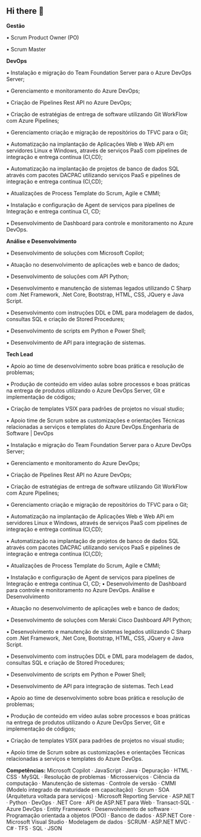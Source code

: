 ## Hi there 👋

**Gestão**

• Scrum Product Owner (PO)

• Scrum Master


**DevOps** 

• Instalação e migração do Team Foundation Server para o Azure DevOps Server;

• Gerenciamento e monitoramento do Azure DevOps;

• Criação de Pipelines Rest API no Azure DevOps;

• Criação de estratégias de entrega de software utilizando Git WorkFlow com Azure Pipelines;

• Gerenciamento criação e migração de repositórios do TFVC para o Git;

• Automatização na implantação de Aplicações Web e Web APi em servidores Linux e Windows, através de serviços PaaS com pipelines de integração e entrega contínua (CI,CD);

• Automatização na implantação de projetos de banco de dados SQL através com pacotes DACPAC utilizando serviços PaaS e pipelines de integração e entrega contínua (CI,CD);

• Atualizações de Process Template do Scrum, Agile e CMMI;

• Instalação e configuração de Agent de serviços para pipelines de Integração e entrega contínua CI, CD;

• Desenvolvimento de Dashboard para controle e monitoramento no Azure DevOps.

**Análise e Desenvolvimento**

• Desenvolvimento de soluções com Microsoft Copilot; 

• Atuação no desenvolvimento de aplicações web e banco de dados;

• Desenvolvimento de soluções com API Python; 

• Desenvolvimento e manutenção de sistemas legados utilizando C Sharp com .Net Framework, .Net Core, Bootstrap, HTML, CSS, JQuery e Java Script.

• Desenvolvimento com instruções DDL e DML para modelagem de dados, consultas SQL e criação de Stored Procedures; 

• Desenvolvimento de scripts em Python e Power Shell; 

• Desenvolvimento de API para integração de sistemas.


**Tech Lead**

• Apoio ao time de desenvolvimento sobre boas prática e resolução de problemas;

• Produção de conteúdo em vídeo aulas sobre processos e boas práticas na entrega de produtos utilizando o Azure DevOps Server, Git e implementação de códigos;

• Criação de templates VSIX para padrões de projetos no visual studio;

• Apoio time de Scrum sobre as customizações e orientações Técnicas relacionadas a serviços e templates do Azure DevOps.Engenharia de Software | DevOps

• Instalação e migração do Team Foundation Server para o Azure DevOps Server;

• Gerenciamento e monitoramento do Azure DevOps;

• Criação de Pipelines Rest API no Azure DevOps;

• Criação de estratégias de entrega de software utilizando Git WorkFlow com Azure Pipelines;

• Gerenciamento criação e migração de repositórios do TFVC para o Git;

• Automatização na implantação de Aplicações Web e Web APi em servidores Linux e Windows, através de serviços PaaS com pipelines de integração e entrega contínua (CI,CD);

• Automatização na implantação de projetos de banco de dados SQL através com pacotes DACPAC utilizando serviços PaaS e pipelines de integração e entrega contínua (CI,CD);

• Atualizações de Process Template do Scrum, Agile e CMMI;

• Instalação e configuração de Agent de serviços para pipelines de Integração e entrega contínua CI, CD; • Desenvolvimento de Dashboard para controle e monitoramento no Azure DevOps. Análise e Desenvolvimento

• Atuação no desenvolvimento de aplicações web e banco de dados;

• Desenvolvimento de soluções com Meraki Cisco Dashboard API Python;

• Desenvolvimento e manutenção de sistemas legados utilizando C Sharp com .Net Framework, .Net Core, Bootstrap, HTML, CSS, JQuery e Java Script.

• Desenvolvimento com instruções DDL e DML para modelagem de dados, consultas SQL e criação de Stored Procedures;

• Desenvolvimento de scripts em Python e Power Shell;

• Desenvolvimento de API para integração de sistemas. Tech Lead

• Apoio ao time de desenvolvimento sobre boas prática e resolução de problemas;

• Produção de conteúdo em vídeo aulas sobre processos e boas práticas na entrega de produtos utilizando o Azure DevOps Server, Git e implementação de códigos;

• Criação de templates VSIX para padrões de projetos no visual studio;

• Apoio time de Scrum sobre as customizações e orientações Técnicas relacionadas a serviços e templates do Azure DevOps.


**Competências:** Microsoft Copilot · JavaScript · Java · Depuração · HTML · CSS · MySQL · Resolução de problemas · Microsserviços · Ciência da computação · Manutenção de sistemas · Controle de versão · CMMI (Modelo integrado de maturidade em capacitação) · Scrum · SOA (Arquitetura voltada para serviços) · Microsoft Reporting Service · ASP.NET · Python · DevOps · .NET Core · API de ASP.NET para Web · Transact-SQL · Azure DevOps · Entity Framework · Desenvolvimento de software · Programação orientada a objetos (POO) · Banco de dados · ASP.NET Core · Microsoft Visual Studio · Modelagem de dados · SCRUM · ASP.NET MVC · C# · TFS · SQL · JSON
